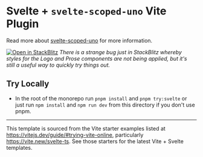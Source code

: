 # Svelte + `svelte-scoped-uno` Vite Plugin

Read more about [svelte-scoped-uno](../../packages/svelte-scoped-uno/README.md) for more information.

[![Open in StackBlitz](https://developer.stackblitz.com/img/open_in_stackblitz_small.svg)](https://stackblitz.com/fork/github/jacob-8/svelte-scoped-uno/tree/main/examples/svelte-vite-plugin)
*There is a strange bug just in StackBlitz whereby styles for the Logo and Prose components are not being applied, but it's still a useful way to quickly try things out.*

## Try Locally
- In the root of the monorepo run `pnpm install` and `pnpm try:svelte` or just run `npm install` and `npm run dev` from this directory if you don't use pnpm.

----

This template is sourced from the Vite starter examples listed at https://vitejs.dev/guide/#trying-vite-online, particularly https://vite.new/svelte-ts. See those starters for the latest Vite + Svelte templates. 